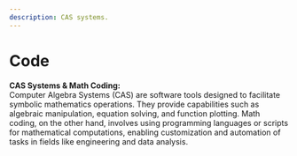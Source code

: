 ```yaml
---
description: CAS systems.
---
```


# Code

**CAS Systems & Math Coding:**\
Computer Algebra Systems (CAS) are software tools designed to facilitate symbolic mathematics operations. They provide capabilities such as algebraic manipulation, equation solving, and function plotting. Math coding, on the other hand, involves using programming languages or scripts for mathematical computations, enabling customization and automation of tasks in fields like engineering and data analysis.
